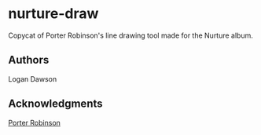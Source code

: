 # nurture-draw

Copycat of Porter Robinson's line drawing tool made for the Nurture album.

## Authors

Logan Dawson

## Acknowledgments

[Porter Robinson](https://porterrobinson.com/nurture)
